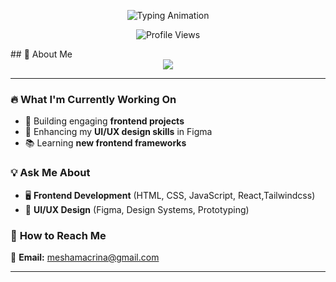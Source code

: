 <p align="center">
  <img src="https://readme-typing-svg.herokuapp.com?font=Fira+Code&weight=500&size=22&pause=1000&color=F7A900&width=900&lines=Hey!+I'm+Mesha+Lolpusike,+a+Frontend+Developer+and+a+UI/UX+Designer." alt="Typing Animation" />
</p>
<p align="center">
  <img src="https://komarev.com/ghpvc/?username=MeshaLolpusike&label=Profile+Views&color=F7A900&style=flat-square" alt="Profile Views" />
</p>
## 🚀 About Me  

<div align="center">
  <img src="https://readme-typing-svg.herokuapp.com?font=Fira+Code&weight=500&size=22&pause=1000&color=F7A900&center=true&width=800&lines=👋+Hey!+I'm+Mesha+Lolpusike;A+passionate+Frontend+Developer+and+UI/UX+Designer;I+love+building+beautiful,+user-friendly,+and+interactive+web+apps!">
</div>

---

### 🔥 **What I'm Currently Working On**  
- 🚀 Building engaging **frontend projects**  
- 🎨 Enhancing my **UI/UX design skills** in Figma  
- 📚 Learning **new frontend frameworks**  

### 💡 **Ask Me About**  
- 🖥️ **Frontend Development** (HTML, CSS, JavaScript, React,Tailwindcss)  
- 🎨 **UI/UX Design** (Figma, Design Systems, Prototyping)  

### 📩 **How to Reach Me**  
📧 **Email:** [meshamacrina@gmail.com](mailto:meshamacrina@gmail.com)  

---




